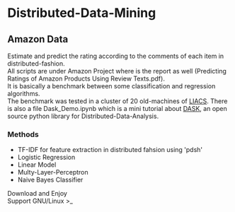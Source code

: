 # Distributed-Data-Mining
## Amazon Data

Estimate and predict the rating according to the comments of each item in distributed-fashion. <br>
All scripts are under Amazon Project where is the report as well (Predicting Ratings of Amazon Products Using Review Texts.pdf).<br>
It is basically a benchmark between some classification and regression algorithms.<br>
The benchmark was tested in a cluster of 20 old-machines of [LIACS](https://liacs.leidenuniv.nl/).
There is also a file Dask_Demo.ipynb which is a mini tutorial about [DASK](https://dask.org/), an open source python library for Distributed-Data-Analysis.


### Methods
- TF-IDF for feature extraction in distributed fahsion using 'pdsh'
- Logistic Regression
- Linear Model
- Multy-Layer-Perceptron
- Naive Bayes Classifier

Download and Enjoy<br>
Support GNU/Linux >_
